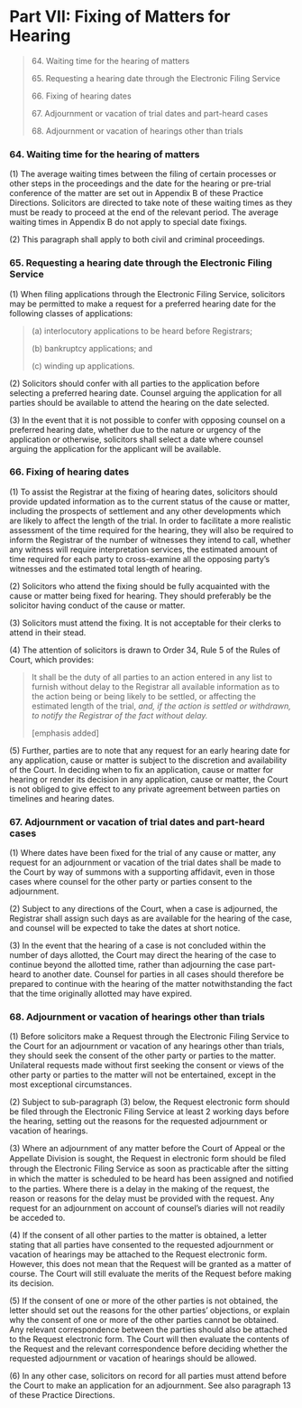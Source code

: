 # Part VII: Fixing of Matters for Hearing

> 64\. Waiting time for the hearing of matters
>
> 65\. Requesting a hearing date through the Electronic Filing Service
>
> 66\. Fixing of hearing dates
>
> 67\. Adjournment or vacation of trial dates and part-heard cases
>
> 68\. Adjournment or vacation of hearings other than trials

### 64. Waiting time for the hearing of matters <a href="#id-64-waiting-time-for-the-hearing-of-matters" id="id-64-waiting-time-for-the-hearing-of-matters"></a>

(1) The average waiting times between the filing of certain processes or other steps in the proceedings and the date for the hearing or pre-trial conference of the matter are set out in Appendix B of these Practice Directions. Solicitors are directed to take note of these waiting times as they must be ready to proceed at the end of the relevant period. The average waiting times in Appendix B do not apply to special date fixings.

(2) This paragraph shall apply to both civil and criminal proceedings.

### 65. Requesting a hearing date through the Electronic Filing Service <a href="#id-65-requesting-a-hearing-date-through-the-electronic-filing-service" id="id-65-requesting-a-hearing-date-through-the-electronic-filing-service"></a>

(1) When filing applications through the Electronic Filing Service, solicitors may be permitted to make a request for a preferred hearing date for the following classes of applications:

> (a) interlocutory applications to be heard before Registrars;
>
> (b) bankruptcy applications; and
>
> (c) winding up applications.

(2) Solicitors should confer with all parties to the application before selecting a preferred hearing date. Counsel arguing the application for all parties should be available to attend the hearing on the date selected.

(3) In the event that it is not possible to confer with opposing counsel on a preferred hearing date, whether due to the nature or urgency of the application or otherwise, solicitors shall select a date where counsel arguing the application for the applicant will be available.

### 66. Fixing of hearing dates <a href="#id-66-fixing-of-hearing-dates" id="id-66-fixing-of-hearing-dates"></a>

(1) To assist the Registrar at the fixing of hearing dates, solicitors should provide updated information as to the current status of the cause or matter, including the prospects of settlement and any other developments which are likely to affect the length of the trial. In order to facilitate a more realistic assessment of the time required for the hearing, they will also be required to inform the Registrar of the number of witnesses they intend to call, whether any witness will require interpretation services, the estimated amount of time required for each party to cross-examine all the opposing party’s witnesses and the estimated total length of hearing.

(2) Solicitors who attend the fixing should be fully acquainted with the cause or matter being fixed for hearing. They should preferably be the solicitor having conduct of the cause or matter.

(3) Solicitors must attend the fixing. It is not acceptable for their clerks to attend in their stead.

(4) The attention of solicitors is drawn to Order 34, Rule 5 of the Rules of Court, which provides:

> It shall be the duty of all parties to an action entered in any list to furnish without delay to the Registrar all available information as to the action being or being likely to be settled, or affecting the estimated length of the trial, _and, if the action is settled or withdrawn, to notify the Registrar of the fact without delay._
>
> \[emphasis added]

(5) Further, parties are to note that any request for an early hearing date for any application, cause or matter is subject to the discretion and availability of the Court. In deciding when to fix an application, cause or matter for hearing or render its decision in any application, cause or matter, the Court is not obliged to give effect to any private agreement between parties on timelines and hearing dates.

### 67. Adjournment or vacation of trial dates and part-heard cases <a href="#id-67-adjournment-or-vacation-of-trial-dates-and-part-heard-cases" id="id-67-adjournment-or-vacation-of-trial-dates-and-part-heard-cases"></a>

(1) Where dates have been fixed for the trial of any cause or matter, any request for an adjournment or vacation of the trial dates shall be made to the Court by way of summons with a supporting affidavit, even in those cases where counsel for the other party or parties consent to the adjournment.

(2) Subject to any directions of the Court, when a case is adjourned, the Registrar shall assign such days as are available for the hearing of the case, and counsel will be expected to take the dates at short notice.

(3) In the event that the hearing of a case is not concluded within the number of days allotted, the Court may direct the hearing of the case to continue beyond the allotted time, rather than adjourning the case part-heard to another date. Counsel for parties in all cases should therefore be prepared to continue with the hearing of the matter notwithstanding the fact that the time originally allotted may have expired.

### 68. Adjournment or vacation of hearings other than trials <a href="#id-68-adjournment-or-vacation-of-hearings-other-than-trials" id="id-68-adjournment-or-vacation-of-hearings-other-than-trials"></a>

(1) Before solicitors make a Request through the Electronic Filing Service to the Court for an adjournment or vacation of any hearings other than trials, they should seek the consent of the other party or parties to the matter. Unilateral requests made without first seeking the consent or views of the other party or parties to the matter will not be entertained, except in the most exceptional circumstances.

(2) Subject to sub-paragraph (3) below, the Request electronic form should be filed through the Electronic Filing Service at least 2 working days before the hearing, setting out the reasons for the requested adjournment or vacation of hearings.

(3) Where an adjournment of any matter before the Court of Appeal or the Appellate Division is sought, the Request in electronic form should be ﬁled through the Electronic Filing Service as soon as practicable after the sitting in which the matter is scheduled to be heard has been assigned and notiﬁed to the parties. Where there is a delay in the making of the request, the reason or reasons for the delay must be provided with the request. Any request for an adjournment on account of counsel’s diaries will not readily be acceded to.

(4) If the consent of all other parties to the matter is obtained, a letter stating that all parties have consented to the requested adjournment or vacation of hearings may be attached to the Request electronic form. However, this does not mean that the Request will be granted as a matter of course. The Court will still evaluate the merits of the Request before making its decision.

(5) If the consent of one or more of the other parties is not obtained, the letter should set out the reasons for the other parties’ objections, or explain why the consent of one or more of the other parties cannot be obtained. Any relevant correspondence between the parties should also be attached to the Request electronic form. The Court will then evaluate the contents of the Request and the relevant correspondence before deciding whether the requested adjournment or vacation of hearings should be allowed.

(6) In any other case, solicitors on record for all parties must attend before the Court to make an application for an adjournment. See also paragraph 13 of these Practice Directions.
